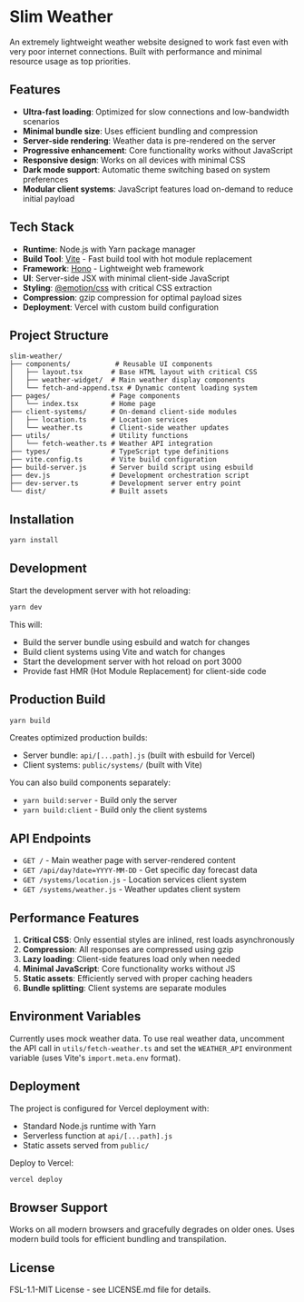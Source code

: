# Slim Weather

An extremely lightweight weather website designed to work fast even with very poor internet connections. Built with performance and minimal resource usage as top priorities.

## Features

- **Ultra-fast loading**: Optimized for slow connections and low-bandwidth scenarios
- **Minimal bundle size**: Uses efficient bundling and compression
- **Server-side rendering**: Weather data is pre-rendered on the server
- **Progressive enhancement**: Core functionality works without JavaScript
- **Responsive design**: Works on all devices with minimal CSS
- **Dark mode support**: Automatic theme switching based on system preferences
- **Modular client systems**: JavaScript features load on-demand to reduce initial payload

## Tech Stack

- **Runtime**: Node.js with Yarn package manager
- **Build Tool**: [Vite](https://vitejs.dev) - Fast build tool with hot module replacement
- **Framework**: [Hono](https://hono.dev) - Lightweight web framework
- **UI**: Server-side JSX with minimal client-side JavaScript
- **Styling**: [@emotion/css](https://emotion.sh) with critical CSS extraction
- **Compression**: gzip compression for optimal payload sizes
- **Deployment**: Vercel with custom build configuration

## Project Structure

```
slim-weather/
├── components/           # Reusable UI components
│   ├── layout.tsx       # Base HTML layout with critical CSS
│   ├── weather-widget/  # Main weather display components
│   └── fetch-and-append.tsx # Dynamic content loading system
├── pages/               # Page components
│   └── index.tsx        # Home page
├── client-systems/      # On-demand client-side modules
│   ├── location.ts      # Location services
│   └── weather.ts       # Client-side weather updates
├── utils/               # Utility functions
│   └── fetch-weather.ts # Weather API integration
├── types/               # TypeScript type definitions
├── vite.config.ts       # Vite build configuration
├── build-server.js      # Server build script using esbuild
├── dev.js               # Development orchestration script
├── dev-server.ts        # Development server entry point
└── dist/                # Built assets
```

## Installation

```bash
yarn install
```

## Development

Start the development server with hot reloading:

```bash
yarn dev
```

This will:
- Build the server bundle using esbuild and watch for changes
- Build client systems using Vite and watch for changes
- Start the development server with hot reload on port 3000
- Provide fast HMR (Hot Module Replacement) for client-side code

## Production Build

```bash
yarn build
```

Creates optimized production builds:
- Server bundle: `api/[...path].js` (built with esbuild for Vercel)
- Client systems: `public/systems/` (built with Vite)

You can also build components separately:
- `yarn build:server` - Build only the server
- `yarn build:client` - Build only the client systems

## API Endpoints

- `GET /` - Main weather page with server-rendered content
- `GET /api/day?date=YYYY-MM-DD` - Get specific day forecast data
- `GET /systems/location.js` - Location services client system
- `GET /systems/weather.js` - Weather updates client system

## Performance Features

1. **Critical CSS**: Only essential styles are inlined, rest loads asynchronously
2. **Compression**: All responses are compressed using gzip
3. **Lazy loading**: Client-side features load only when needed
4. **Minimal JavaScript**: Core functionality works without JS
5. **Static assets**: Efficiently served with proper caching headers
6. **Bundle splitting**: Client systems are separate modules

## Environment Variables

Currently uses mock weather data. To use real weather data, uncomment the API call in `utils/fetch-weather.ts` and set the `WEATHER_API` environment variable (uses Vite's `import.meta.env` format).

## Deployment

The project is configured for Vercel deployment with:
- Standard Node.js runtime with Yarn
- Serverless function at `api/[...path].js`
- Static assets served from `public/`

Deploy to Vercel:

```bash
vercel deploy
```

## Browser Support

Works on all modern browsers and gracefully degrades on older ones. Uses modern build tools for efficient bundling and transpilation.

## License

FSL-1.1-MIT License - see LICENSE.md file for details.